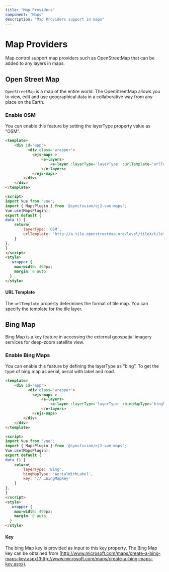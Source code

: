```yaml
---
title: "Map Providers"
component: "Maps"
description: "Map Providers support in maps"
---
```


# Map Providers

Map control support map providers such as OpenStreetMap that can be added to any layers in maps.

## Open Street Map

`OpenStreetMap` is a map of the entire world. The OpenStreetMap allows you to view, edit and use geographical data in a collaborative way from any place on the Earth.

### Enable OSM

You can enable this feature by setting the layerType property value as “OSM”.

```html
<template>
    <div id="app">
          <div class='wrapper'>
            <ejs-maps >
                <e-layers>
                    <e-layer :layerType='layerType' :urlTemplate='urlTemplate' ></e-layer>
                </e-layers>
            </ejs-maps>
        </div>
    </div>
</template>

<script>
import Vue from 'vue';
import { MapsPlugin } from '@syncfusion/ej2-vue-maps';
Vue.use(MapsPlugin);
export default {
data () {
    return{
        layerType: 'OSM',
        urlTemplate: 'http://a.tile.openstreetmap.org/level/tileX/tileY.png'
    }
},
}
</script>
<style>
  .wrapper {
    max-width: 400px;
    margin: 0 auto;
  }
</style>
```

#### URL Template

The `urlTemplate` property determines the format of tile map. You can specify the template for the tile layer.

## Bing Map

Bing Map is a key feature in accessing the external geospatial imagery services for deep-zoom satellite view.

### Enable Bing Maps

You can enable this feature by defining the layerType as “bing”. To get the type of bing map as aerial, aerial with label and road.

```html
<template>
    <div id="app">
          <div class='wrapper'>
            <ejs-maps >
                <e-layers>
                    <e-layer :layerType='layerType' :bingMapType='bingMapType' :key='key' ></e-layer>
                </e-layers>
            </ejs-maps>
        </div>
    </div>
</template>

<script>
import Vue from 'vue';
import { MapsPlugin } from '@syncfusion/ej2-vue-maps';
Vue.use(MapsPlugin);
export default {
data () {
    return{
        layerType: 'Bing',
        bingMapType: 'AerialWithLabel',
        key: '// …bingMapKey'
    }
},
}
</script>
<style>
  .wrapper {
    max-width: 400px;
    margin: 0 auto;
  }
</style>
```

#### Key

The bing Map key is provided as input to this key property. The Bing Map key can be obtained from [http://www.microsoft.com/maps/create-a-bing-maps-key.aspx](http://www.microsoft.com/maps/create-a-bing-maps-key.aspx).

